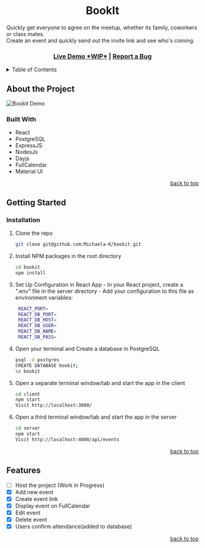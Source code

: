 <a id="readme-top"></a>

<h1 align="center"> BookIt </h1>
Quickly get everyone to agree on the meetup, whether its family, coworkers or class mates. 
<br/>
Create an event and quickly send out the invite link and see who's coming.
<br />

<h3 align="center">
  <a href=""> Live Demo *WIP*</a> | <a href="https://github.com/michaela-k/bookit/issues"> Report a Bug </a>
</h3>

<!-- TABLE OF CONTENTS -->
<details>
  <summary>Table of Contents</summary>
  <ol>
    <li>
      <a href="#about">The Project</a>
      <ul>
        <li><a href="#built-with">Built With</a></li>
      </ul>
    </li>
    <li>
      <a href="#getting-started">Getting Started</a>
      <ul>
        <li><a href="#installation">Installation</a></li>
      </ul>
    </li>
    <li><a href="#features">Features</a></li>
  </ol>
</details>

<!-- ABOUT THE PROJECT -->

## About the Project <a id="about"></a>

![Bookit Demo](client/public/bookit_demo-GIF.gif)

### Built With

- React
- PostgreSQL
- ExpressJS
- NodesJs
- Dayjs
- FullCalendar
- Material UI

<p align="right"><a href="#readme-top">back to top</a></p>

<!-- GETTING STARTED -->

## Getting Started <a id="getting-started"></a>

### Installation <a id="installation"></a>

1. Clone the repo
   ```sh
   git clone git@github.com:Michaela-K/bookit.git
   ```
2. Install NPM packages in the root directory
   ```sh
   cd bookit
   npm install
   ```
3. Set Up Configuration in React App -
In your React project, create a ".env" file in the server directory - Add your configuration to this file as environment variables:
   ```sh
    REACT_PORT=
    REACT_DB_PORT=
    REACT_DB_HOST=
    REACT_DB_USER=
    REACT_DB_NAME=
    REACT_DB_PASS=
    ```
4. Open your terminal and Create a database in PostgreSQL
    ```sh
    psql -U postgres
    CREATE DATABASE bookit;
    \c bookit
    ```
4. Open a separate terminal window/tab and start the app in the client
   ```sh
   cd client
   npm start
   Visit http://localhost:3000/
   ```
5. Open a third terminal window/tab and start the app in the server
   ```sh
   cd server
   npm start
   Visit http://localhost:4000/api/events
   ```

   <p align="right"><a href="#readme-top">back to top</a></p>

## Features <a id="features"></a>

- [ ] Host the project (Work in Progress)
- [x] Add new event
- [x] Create event link
- [x] Display event on FullCalendar
- [x] Edit event
- [x] Delete event
- [x] Users confirm attendance(added to database)

<p align="right"><a href="#readme-top">back to top</a></p>
